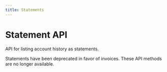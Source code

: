 ```yaml
---
title: Statements
---
```


# Statement API

API for listing account history as statements.

<note>
  Statements have been deprecated in favor of invoices. These API methods are no longer available.
</note>